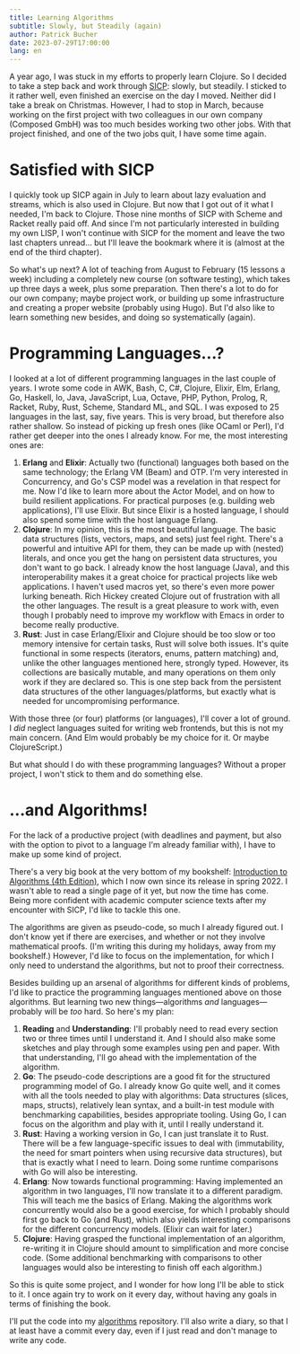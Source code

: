 ```yaml
---
title: Learning Algorithms
subtitle: Slowly, but Steadily (again)
author: Patrick Bucher
date: 2023-07-29T17:00:00
lang: en
---
```


A year ago, I was stuck in my efforts to properly learn Clojure. So I decided to
take a step back and work through [SICP](https://github.com/patrickbucher/sicp):
slowly, but steadily. I sticked to it rather well, even finished an exercise on
the day I moved. Neither did I take a break on Christmas. However, I had to stop
in March, because working on the first project with two colleagues in our own
company (Composed GmbH) was too much besides working two other jobs. With that
project finished, and one of the two jobs quit, I have some time again.

# Satisfied with SICP

I quickly took up SICP again in July to learn about lazy evaluation and streams,
which is also used in Clojure. But now that I got out of it what I needed, I'm
back to Clojure. Those nine months of SICP with Scheme and Racket really paid
off. And since I'm not particularly interested in building my own LISP, I won't
continue with SICP for the moment and leave the two last chapters unread… but
I'll leave the bookmark where it is (almost at the end of the third chapter).

So what's up next? A lot of teaching from August to February (15 lessons a week)
including a completely new course (on software testing), which takes up three
days a week, plus some preparation. Then there's a lot to do for our own
company; maybe project work, or building up some infrastructure and creating a
proper website (probably using Hugo). But I'd also like to learn something new
besides, and doing so systematically (again).

# Programming Languages…?

I looked at a lot of different programming languages in the last couple of
years. I wrote some code in AWK, Bash, C, C#, Clojure, Elixir, Elm, Erlang, Go,
Haskell, Io, Java, JavaScript, Lua, Octave, PHP, Python, Prolog, R, Racket,
Ruby, Rust, Scheme, Standard ML, and SQL. I was exposed to 25 languages in the
last, say, five years. This is very broad, but therefore also rather shallow. So
instead of picking up fresh ones (like OCaml or Perl), I'd rather get deeper
into the ones I already know. For me, the most interesting ones are:

1. **Erlang** and **Elixir**: Actually two (functional) languages both based on
   the same technology; the Erlang VM (Beam) and OTP. I'm very interested in
   Concurrency, and Go's CSP model was a revelation in that respect for me. Now
   I'd like to learn more about the Actor Model, and on how to build resilient
   applications. For practical purposes (e.g. building web applications), I'll
   use Elixir. But since Elixir is a hosted language, I should also spend some
   time with the host language Erlang.
2. **Clojure**: In my opinion, this is the most beautiful language. The basic
   data structures (lists, vectors, maps, and sets) just feel right. There's a
   powerful and intuitive API for them, they can be made up with (nested)
   literals, and once you get the hang on persistent data structures, you don't
   want to go back. I already know the host language (Java), and this
   interoperability makes it a great choice for practical projects like web
   applications. I haven't used macros yet, so there's even more power lurking
   beneath. Rich Hickey created Clojure out of frustration with all the other
   languages. The result is a great pleasure to work with, even though I
   probably need to improve my workflow with Emacs in order to become really
   productive.
3. **Rust**: Just in case Erlang/Elixir and Clojure should be too slow or too
   memory intensive for certain tasks, Rust will solve both issues. It's quite
   functional in some respects (iterators, enums, pattern matching) and, unlike
   the other languages mentioned here, strongly typed. However, its collections
   are basically mutable, and many operations on them only work if they are
   declared so. This is one step back from the persistent data structures of the
   other languages/platforms, but exactly what is needed for uncompromising
   performance.

With those three (or four) platforms (or languages), I'll cover a lot of ground.
I _did_ neglect languages suited for writing web frontends, but this is not my
main concern. (And Elm would probably be my choice for it. Or maybe
ClojureScript.)

But what should I do with these programming languages? Without a proper project,
I won't stick to them and do something else.

# …and Algorithms!

For the lack of a productive project (with deadlines and payment, but also with
the option to pivot to a language I'm already familiar with), I have to make up
some kind of project.

There's a very big book at the very bottom of my bookshelf: [Introduction to
Algorithms (4th Edition)](https://mitpress.mit.edu/9780262046305/), which I now
own since its release in spring 2022. I wasn't able to read a single page of it
yet, but now the time has come. Being more confident with academic computer
science texts after my encounter with SICP, I'd like to tackle this one.

The algorithms are given as pseudo-code, so much I already figured out. I don't
know yet if there are exercises, and whether or not they involve mathematical
proofs. (I'm writing this during my holidays, away from my bookshelf.) However,
I'd like to focus on the implementation, for which I only need to understand the
algorithms, but not to proof their correctness.

Besides building up an arsenal of algorithms for different kinds of problems,
I'd like to practice the programming languages mentioned above on those
algorithms. But learning two new things—algorithms _and_ languages—probably will
be _too_ hard. So here's my plan:

1. **Reading** and **Understanding**: I'll probably need to read every section
   two or three times until I understand it. And I should also make some
   sketches and play through some examples using pen and paper. With that
   understanding, I'll go ahead with the implementation of the algorithm.
2. **Go**: The pseudo-code descriptions are a good fit for the structured
   programming model of Go. I already know Go quite well, and it comes with all
   the tools needed to play with algorithms: Data structures (slices, maps,
   structs), relatively lean syntax, and a built-in test module with
   benchmarking capabilities, besides appropriate tooling. Using Go, I can focus
   on the algorithm and play with it, until I really understand it.
3. **Rust**: Having a working version in Go, I can just translate it to Rust.
   There will be a few language-specific issues to deal with (immutability, the
   need for smart pointers when using recursive data structures), but that is
   exactly what I need to learn. Doing some runtime comparisons with Go will
   also be interesting.
4. **Erlang**: Now towards functional programming: Having implemented an
   algorithm in two languages, I'll now translate it to a different paradigm.
   This will teach me the basics of Erlang. Making the algorithms work
   concurrently would also be a good exercise, for which I probably should first
   go back to Go (and Rust), which also yields interesting comparisons for the
   different concurrency models. (Elixir can wait for later.)
5. **Clojure**: Having grasped the functional implementation of an algorithm,
   re-writing it in Clojure should amount to simplification and more concise
   code. (Some additional benchmarking with comparisons to other languages would
   also be interesting to finish off each algorithm.)

So this is quite some project, and I wonder for how long I'll be able to stick
to it. I once again try to work on it every day, without having any goals in
terms of finishing the book.

I'll put the code into my
[algorithms](https://github.com/patrickbucher/algorithms) repository. I'll also
write a diary, so that I at least have a commit every day, even if I just read
and don't manage to write any code.
